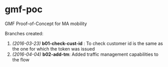 # gmf-poc
GMF Proof-of-Concept for MA mobility

Branches created:

1. *(2016-03-23)* **b01-check-cust-id** : To check customer id is the same as the one for which the token was issued
2. *(2016-04-04)* **b02-add-tm**: Added traffic management capabilities to the flow